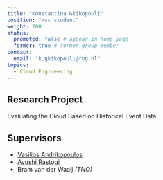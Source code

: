 ```yaml
---
title: "Konstantina Gkikopouli"
position: "msc student"
weight: 200
status:
  promoted: false # appear in home page
  former: true # former group member
contact:
  email: "k.gkikopouli@rug.nl"
topics:
  - Cloud Engineering
---
```


## Research Project

Evaluating the Cloud Based on Historical Event Data

## Supervisors

  * [Vasilios Andrikopoulos](https://www.cs.rug.nl/search/People/VasiliosAndrikopoulos)
  * [Ayushi Rastogi](https://www.cs.rug.nl/search/People/AyushiRastogi)
  * Bram van der Waaij _(TNO)_

